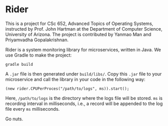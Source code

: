 # Rider

This is a project for CSc 652, Advanced Topics of Operating Systems, instructed
by Prof. John Hartman at the Department of Computer Science, University of
Arizona. The project is contributed by Yanmao Man and Priyamvadha
Gopalakrishnan.

Rider is a system monitoring library for microservices, written in Java. We use
Gradle to make the project:

```
gradle build
```

A `.jar` file is then generated under `build/libs/`. Copy this `.jar` file to
your microservice and call the library in your code in the following way:

```
(new rider.CPUPerProces("/path/to/logs", ms)).start();
```

Here, `/path/to/logs` is the directory where the logs file will be stored.
`ms` is recording interval in milliseconds, i.e., a record will be appended to
the log file every `ms` milliseconds.

Go nuts.
